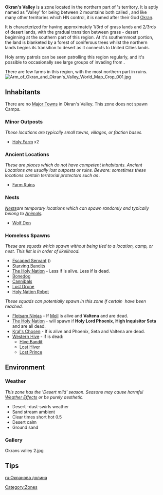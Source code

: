 **Okran's Valley** is a zone located in the northern part of [](03%20-%20Projects%20&%20Wikis/Kenshi/Kenshi%20Wiki/Kenshi%20Wiki%20Template/The_Holy_Nation.md)'s territory. It is aptly named as
'Valley' for being between 2 mountains both called [](Arm_of_Okran.md), and like many other territories which
HN control, it is named after their God [Okran](Okran.md "wikilink").

It is characterized for having approximately 1/3rd of grass lands and
2/3rds of desert lands, with the gradual transition between grass -
desert beginning at the southern part of this region. At it's
southernmost portion, the land is blanketed by a forest of coniferous
trees whilst the northern lands begins its transition to desert as it
connects to United Cities lands.

Holy army patrols can be seen patrolling this region regularly, and it's
possible to occasionally see large groups of [](Scrawny_Cannibal.md) invading from [](Northern_Coast.md).

There are few farms in this region, with the most northern part in
ruins.![](Arm_of_Okran_and_Okran's_Valley_World_Map_Crop_001.jpg "Arm_of_Okran_and_Okran's_Valley_World_Map_Crop_001.jpg")

## Inhabitants

There are no [Major Towns](Major_Towns.md "wikilink") in Okran's Valley.
This zone does not spawn Camps.

### Minor Outposts

*These locations are typically small towns, villages, or faction bases.*

- [Holy Farm](Holy_Farm.md "wikilink") x2

### Ancient Locations

*These are places which do not have competent inhabitants. Ancient
Locations are usually lost outposts or ruins. Beware: sometimes these
locations contain territorial protectors such as [](Security_Spider.md).*

- [Farm Ruins](Farm_Ruins.md "wikilink")

### Nests

[*Nests*](Nest.md "wikilink")*are temporary locations which can spawn
randomly and typically belong to [Animals](Fauna.md "wikilink").*

- [Wolf Den](Wolf_Den.md "wikilink")

### Homeless Spawns

*These are squads which spawn without being tied to a location, camp, or
nest. This list is in order of likelihood.*

- [Escaped Servant](Escaped_Servant.md "wikilink") ([](03%20-%20Projects%20&%20Wikis/Kenshi/Kenshi%20Wiki/Kenshi%20Wiki%20Template/Holy_Nation_Outlaws.md))
- [Starving Bandits](Starving_Bandits.md "wikilink")
- [The Holy Nation](03%20-%20Projects%20&%20Wikis/Kenshi/Kenshi%20Wiki/Kenshi%20Wiki%20Template/The_Holy_Nation.md "wikilink") - Less if [](Holy_Lord_Phoenix.md) is alive. Less if [](High_Inquisitor_Valtena.md) is dead.
- [Bonedog](Bonedog.md "wikilink")
- [Cannibals](03%20-%20Projects%20&%20Wikis/Kenshi/Kenshi%20Wiki/Kenshi%20Wiki%20Template/Cannibals.md "wikilink")
- [Lost Drone](Lost_Drone.md "wikilink")
- [Holy Nation Robot](Holy_Nation_Robot.md "wikilink")

*These squads can potentially spawn in this zone if certain [](World_States.md) have been reached.*

- [Flotsam Ninjas](03%20-%20Projects%20&%20Wikis/Kenshi/Kenshi%20Wiki/Kenshi%20Wiki%20Template/Flotsam_Ninjas.md "wikilink") - If
  [Moll](Moll.md "wikilink") is alive and **Valtena** and [](High_Inquisitor_Seta.md) are dead.
- [The Holy Nation](03%20-%20Projects%20&%20Wikis/Kenshi/Kenshi%20Wiki/Kenshi%20Wiki%20Template/The_Holy_Nation.md "wikilink") - [](Strayed_Paladin.md) will spawn if **Holy Lord
  Phoenix**, **High Inquisitor Seta** and [](High_Inquisitor_Valtena.md) are all dead.
- [Kral's Chosen](03%20-%20Projects%20&%20Wikis/Kenshi/Kenshi%20Wiki/Kenshi%20Wiki%20Template/Kral's_Chosen.md "wikilink") - If [](Flying_Bull.md) is alive and Phoenix, Seta and Valtena
  are dead.
- [Western Hive](Western_Hive.md "wikilink") - if [](The_Queen.md) is dead:
  - [Hive Bandit](Hive_Bandit.md "wikilink")
  - [Lost Hiver](Lost_Hiver.md "wikilink")
  - [Lost Prince](Lost_Prince.md "wikilink")

## Environment

### Weather

*This zone has the 'Desert mild' season. Seasons may cause harmful
[Weather Effects](Weather_Effects.md "wikilink") or be purely aesthetic.*

- Desert -dust-swirls weather
- Sand stream ambient
- Clear times short hot 0.5
- Desert calm
- Ground sand

### Gallery

Okrans valley 2.jpg

## Tips

[ru:Окранова долина](ru:Окранова_долина "wikilink")

[Category:Zones](Category:Zones "wikilink")